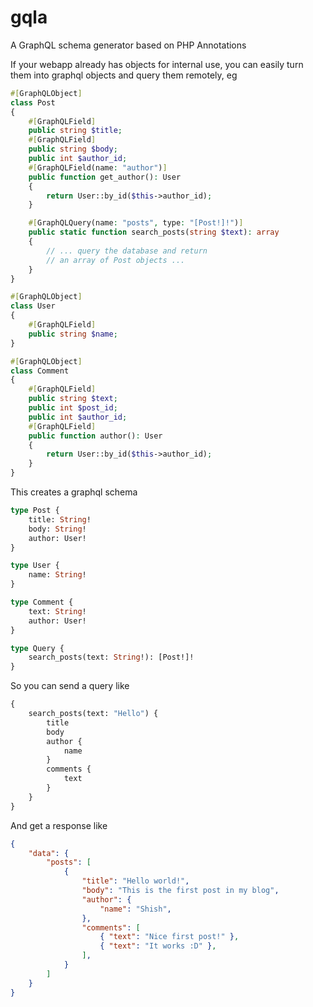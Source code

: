 # gqla
A GraphQL schema generator based on PHP Annotations

If your webapp already has objects for internal use, you can easily turn
them into graphql objects and query them remotely, eg

```php
#[GraphQLObject]
class Post
{
    #[GraphQLField]
    public string $title;
    #[GraphQLField]
    public string $body;
    public int $author_id;
    #[GraphQLField(name: "author")]
    public function get_author(): User
    {
        return User::by_id($this->author_id);
    }

    #[GraphQLQuery(name: "posts", type: "[Post!]!")]
    public static function search_posts(string $text): array
    {
        // ... query the database and return
        // an array of Post objects ...
    }
}

#[GraphQLObject]
class User
{
    #[GraphQLField]
    public string $name;
}

#[GraphQLObject]
class Comment
{
    #[GraphQLField]
    public string $text;
    public int $post_id;
    public int $author_id;
    #[GraphQLField]
    public function author(): User
    {
        return User::by_id($this->author_id);
    }
}
```

This creates a graphql schema

```graphql
type Post {
    title: String!
    body: String!
    author: User!
}

type User {
    name: String!
}

type Comment {
    text: String!
    author: User!
}

type Query {
    search_posts(text: String!): [Post!]!
}
```

So you can send a query like

```graphql
{
    search_posts(text: "Hello") {
        title
        body
        author {
            name
        }
        comments {
            text
        }
    }
}
```

And get a response like

```json
{
    "data": {
        "posts": [
            {
                "title": "Hello world!",
                "body": "This is the first post in my blog",
                "author": {
                    "name": "Shish",
                },
                "comments": [
                    { "text": "Nice first post!" },
                    { "text": "It works :D" },
                ],
            }
        ]
    }
}
```